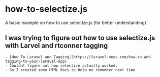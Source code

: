 # how-to-selectize.js
A basic example on how to use selectize.js (for better understanding)

## I was trying to figure out how to use selectize.js with Larvel and rtconner tagging
    - [How To Laravel and Tagging](https://laravel-news.com/how-to-add-tagging-to-your-laravel-app)
    - Couldnt figure out how selectize actually worked.
    - So I created some HTML docs to help me remember next time
